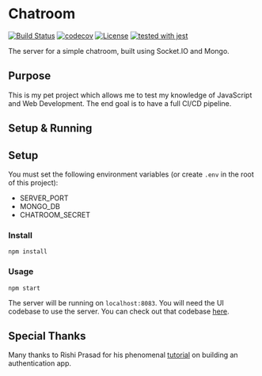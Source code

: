 # Chatroom

[![Build Status](https://travis-ci.com/justinzelinsky/chatroom-server.svg?branch=master)](https://travis-ci.com/justinzelinsky/chatroom-server)
[![codecov](https://codecov.io/gh/justinzelinsky/chatroom-server/branch/master/graph/badge.svg)](https://codecov.io/gh/justinzelinsky/chatroom-server)
[![License](https://img.shields.io/badge/license-MIT-blue.svg?style=flat-square)](LICENSE)
[![tested with jest](https://img.shields.io/badge/tested_with-jest-99424f.svg)](https://github.com/facebook/jest)

The server for a simple chatroom, built using Socket.IO and Mongo.

## Purpose

This is my pet project which allows me to test my knowledge of JavaScript and Web Development. The end goal is to have a full CI/CD pipeline.

## Setup & Running

## Setup

You must set the following environment variables (or create `.env` in the root of this project):

- SERVER_PORT
- MONGO_DB
- CHATROOM_SECRET

### Install

`npm install`

### Usage

`npm start`

The server will be running on `localhost:8083`. You will need the UI codebase to use the server. You can check out that codebase [here](https://github.com/justinzelinsky/chatroom-ui).

## Special Thanks

Many thanks to Rishi Prasad for his phenomenal [tutorial](https://blog.bitsrc.io/build-a-login-auth-app-with-mern-stack-part-1-c405048e3669) on building an authentication app.
